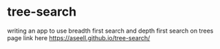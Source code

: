 # tree-search
writing an app to use breadth first search and depth first search on trees
  page link here https://aseell.github.io/tree-search/
